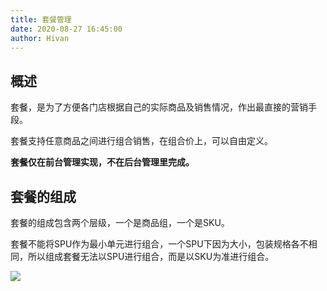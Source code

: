 ```yaml
---
title: 套餐管理
date: 2020-08-27 16:45:00
author: Hivan
---
```


## 概述

套餐，是为了方便各门店根据自己的实际商品及销售情况，作出最直接的营销手段。

套餐支持任意商品之间进行组合销售，在组合价上，可以自由定义。

**套餐仅在前台管理实现，不在后台管理里完成。**

## 套餐的组成

套餐的组成包含两个层级，一个是商品组，一个是SKU。

套餐不能将SPU作为最小单元进行组合，一个SPU下因为大小，包装规格各不相同，所以组成套餐无法以SPU进行组合，而是以SKU为准进行组合。

![](http://qiniu.hivan.me/mweb/2020-09/15989364358936.jpg)


